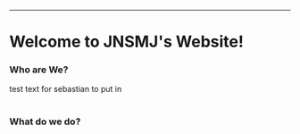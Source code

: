 ---
<h1> Welcome to JNSMJ's Website! </h1>

<h3> Who are We? </h3>
test text for sebastian to put in
<br>
<br>
<h3> What do we do? </h3>
